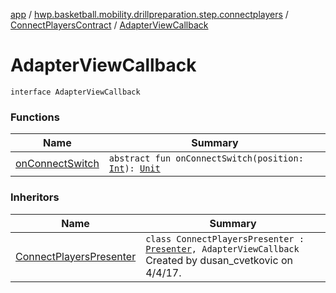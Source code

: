 [app](../../../index.md) / [hwp.basketball.mobility.drillpreparation.step.connectplayers](../../index.md) / [ConnectPlayersContract](../index.md) / [AdapterViewCallback](.)

# AdapterViewCallback

`interface AdapterViewCallback`

### Functions

| Name | Summary |
|---|---|
| [onConnectSwitch](on-connect-switch.md) | `abstract fun onConnectSwitch(position: `[`Int`](https://kotlinlang.org/api/latest/jvm/stdlib/kotlin/-int/index.html)`): `[`Unit`](https://kotlinlang.org/api/latest/jvm/stdlib/kotlin/-unit/index.html) |

### Inheritors

| Name | Summary |
|---|---|
| [ConnectPlayersPresenter](../../-connect-players-presenter/index.md) | `class ConnectPlayersPresenter : `[`Presenter`](../-presenter/index.md)`, AdapterViewCallback`<br>Created by dusan_cvetkovic on 4/4/17. |
